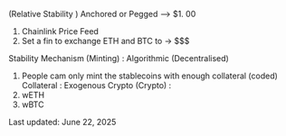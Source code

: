 (Relative Stability ) Anchored or Pegged --> $1. 00
 1. Chainlink Price Feed
 2. Set a fin to exchange ETH and BTC to -> $$$

Stability Mechanism (Minting) : Algorithmic (Decentralised)
 1. People cam only mint the stablecoins with enough collateral (coded)
Collateral : Exogenous Crypto (Crypto) :
 1. wETH
 2. wBTC







Last updated: June 22, 2025







